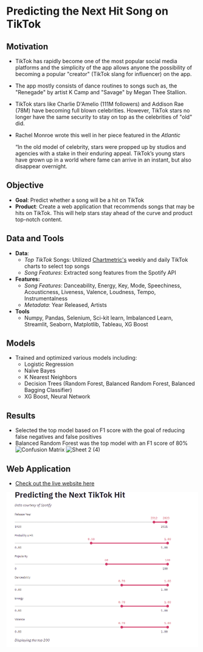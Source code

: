 # Predicting the Next Hit Song on TikTok
## Motivation

- TikTok has rapidly become one of the most popular social media platforms and the simplicity of the app allows anyone the possibility of becoming a popular "creator" (TikTok slang for influencer) on the app.

- The app mostly consists of dance routines to songs such as,  the "Renegade" by artist K  Camp and "Savage" by Megan Thee Stallion.

- TikTok stars like Charlie D'Amelio (111M followers) and Addison Rae (78M) have becoming full blown celebrities.  However, TikTok stars no longer have the same security to stay on top as the celebrities of "old" did. 

- Rachel Monroe wrote this well in her piece featured in the *Atlantic*

  <p>“In the old model of celebrity, stars were propped up by studios and agencies with a stake in their enduring appeal. TikTok’s young stars have grown up in a world where fame can arrive in an instant, but also disappear overnight.</p>

## Objective

- **Goal**: Predict whether a song will be a hit on TikTok 
- **Product**: Create a web application that recommends songs that may be hits on TikTok.  This will help stars stay ahead of the curve and product top-notch content.

## Data and Tools

- **Data**: 
  - *Top TikTok* Songs: Utilized [Chartmetric's](https://www.chartmetric.com/) weekly and daily TikTok charts to select top songs
  - *Song Features*: Extracted song features from the Spotify API
- **Features:** 
  - *Song Features*: Danceability, Energy, Key, Mode, Speechiness, Acousticness, Liveness, Valence, Loudness, Tempo, Instrumentalness
  - *Metadata*: Year Released, Artists
- **Tools**
  - Numpy, Pandas, Selenium, Sci-kit learn, Imbalanced Learn, Streamlit, Seaborn, Matplotlib, Tableau, XG Boost

## Models

- Trained and optimized various models including: 
  - Logistic Regression
  - Naïve Bayes 
  - K Nearest Neighbors
  - Decision Trees (Random Forest, Balanced Random Forest, Balanced Bagging Classifier)
  - XG Boost, Neural Network 

## Results

- Selected the top model based on F1 score with the goal of reducing false negatives and false positives
- Balanced Random Forest was the top model with an F1 score of 80%
![Confusion Matrix](https://user-images.githubusercontent.com/58379976/112503822-9f5dc980-8d61-11eb-8f87-6ebe0df64f39.PNG)
![Sheet 2 (4)](https://user-images.githubusercontent.com/58379976/112505322-0d56c080-8d63-11eb-803c-9804b5918a8d.png)

## Web Application

- [Check out the live website here](https://share.streamlit.io/andrewdouglassmith1/tiktok_hit_predictor/main/Streamlit/streamlit_app3.py)


![Hit Song Predictions Demo](Demo/Demo.gif)

